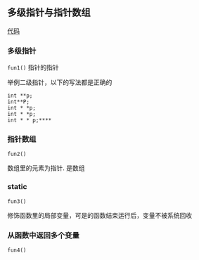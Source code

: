 ## 多级指针与指针数组

[代码](./demo-4/demo-4/demo-4.cpp)

### 多级指针
`fun1()`
指针的指针

举例二级指针，以下的写法都是正确的
```
int **p;
int**P;
int * *p;
int * *p;
int * * p;****
```

### 指针数组
`fun2()`

数组里的元素为指针. 是数组

### static
`fun3()`

修饰函数里的局部变量，可是的函数结束运行后，变量不被系统回收

### 从函数中返回多个变量
`fun4()`